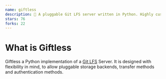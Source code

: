 ```yaml
---
name: giftless
description: 🎁 A pluggable Git LFS server written in Python. Highly customizable and easy to extend.
stars: 76
forks: 22
---
```


# What is Giftless

Giftless a Python implementation of a [Git LFS](https://git-lfs.github.com/) Server. It is designed with flexibility in mind, to allow pluggable storage backends, transfer methods and authentication methods.
